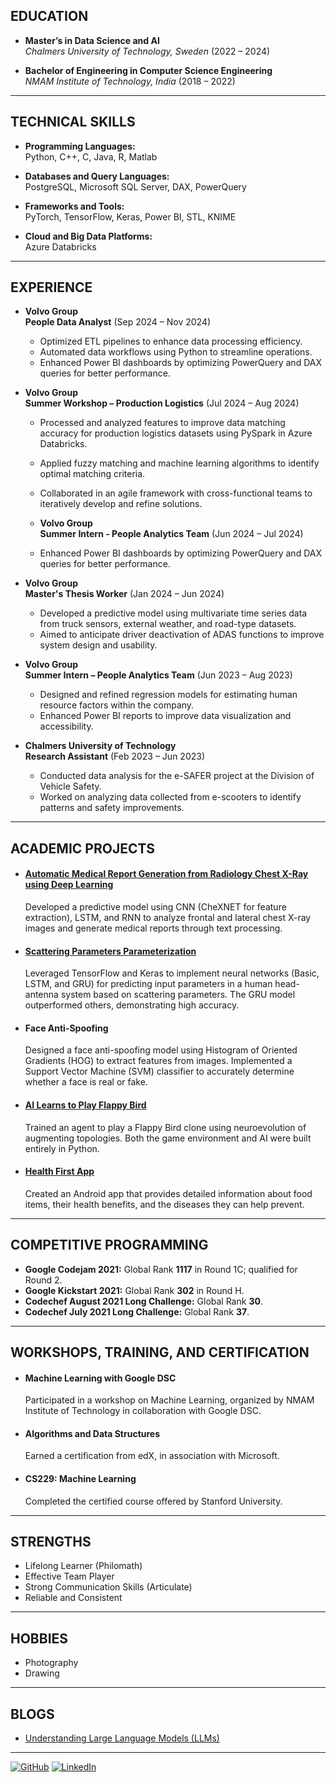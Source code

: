 
## EDUCATION

- **Master’s in Data Science and AI**  
  *Chalmers University of Technology, Sweden* (2022 – 2024)  

- **Bachelor of Engineering in Computer Science Engineering**  
  *NMAM Institute of Technology, India* (2018 – 2022)

---

## TECHNICAL SKILLS  

- **Programming Languages:**  
  Python, C++, C, Java, R, Matlab  

- **Databases and Query Languages:**  
  PostgreSQL, Microsoft SQL Server, DAX, PowerQuery  

- **Frameworks and Tools:**  
  PyTorch, TensorFlow, Keras, Power BI, STL, KNIME  

- **Cloud and Big Data Platforms:**  
  Azure Databricks  

---


## EXPERIENCE

- **Volvo Group**  
  **People Data Analyst** (Sep 2024 – Nov 2024)  
  - Optimized ETL pipelines to enhance data processing efficiency.  
  - Automated data workflows using Python to streamline operations.  
  - Enhanced Power BI dashboards by optimizing PowerQuery and DAX queries for better performance.

- **Volvo Group**  
  **Summer Workshop – Production Logistics** (Jul 2024 – Aug 2024)  
  - Processed and analyzed features to improve data matching accuracy for production logistics datasets using PySpark in Azure Databricks.  
  - Applied fuzzy matching and machine learning algorithms to identify optimal matching criteria.  
  - Collaborated in an agile framework with cross-functional teams to iteratively develop and refine solutions.

  - **Volvo Group**  
  **Summer Intern - People Analytics Team** (Jun 2024 – Jul 2024)   
  - Enhanced Power BI dashboards by optimizing PowerQuery and DAX queries for better performance.

- **Volvo Group**  
  **Master's Thesis Worker** (Jan 2024 – Jun 2024)  
  - Developed a predictive model using multivariate time series data from truck sensors, external weather, and road-type datasets.  
  - Aimed to anticipate driver deactivation of ADAS functions to improve system design and usability.

- **Volvo Group**  
  **Summer Intern – People Analytics Team** (Jun 2023 – Aug 2023)  
  - Designed and refined regression models for estimating human resource factors within the company.  
  - Enhanced Power BI reports to improve data visualization and accessibility.

- **Chalmers University of Technology**  
  **Research Assistant** (Feb 2023 – Jun 2023)  
  - Conducted data analysis for the e-SAFER project at the Division of Vehicle Safety.  
  - Worked on analyzing data collected from e-scooters to identify patterns and safety improvements.

---

## ACADEMIC PROJECTS

- #### [Automatic Medical Report Generation from Radiology Chest X-Ray using Deep Learning](https://github.com/rajathpi/automatic-report-generator)  
  Developed a predictive model using CNN (CheXNET for feature extraction), LSTM, and RNN to analyze frontal and lateral chest X-ray images and generate medical reports through text processing.

- #### [Scattering Parameters Parameterization](https://github.com/rajathpi/Scattering-parameter-parameterization)  
  Leveraged TensorFlow and Keras to implement neural networks (Basic, LSTM, and GRU) for predicting input parameters in a human head-antenna system based on scattering parameters. The GRU model outperformed others, demonstrating high accuracy.

- #### Face Anti-Spoofing  
  Designed a face anti-spoofing model using Histogram of Oriented Gradients (HOG) to extract features from images. Implemented a Support Vector Machine (SVM) classifier to accurately determine whether a face is real or fake.

- #### [AI Learns to Play Flappy Bird](https://github.com/rajathpi/flappy-bird)  
  Trained an agent to play a Flappy Bird clone using neuroevolution of augmenting topologies. Both the game environment and AI were built entirely in Python.

- #### [Health First App](https://github.com/rajathpi/health-first)  
  Created an Android app that provides detailed information about food items, their health benefits, and the diseases they can help prevent.

---

## COMPETITIVE PROGRAMMING 

- **Google Codejam 2021:** Global Rank **1117** in Round 1C; qualified for Round 2.  
- **Google Kickstart 2021:** Global Rank **302** in Round H.  
- **Codechef August 2021 Long Challenge:** Global Rank **30**.  
- **Codechef July 2021 Long Challenge:** Global Rank **37**.

---

## WORKSHOPS, TRAINING, AND CERTIFICATION

- #### Machine Learning with Google DSC  
  Participated in a workshop on Machine Learning, organized by NMAM Institute of Technology in collaboration with Google DSC.

- #### Algorithms and Data Structures  
  Earned a certification from edX, in association with Microsoft.

- #### CS229: Machine Learning  
  Completed the certified course offered by Stanford University.

---

## STRENGTHS
- Lifelong Learner (Philomath)  
- Effective Team Player  
- Strong Communication Skills (Articulate)  
- Reliable and Consistent  

---

## HOBBIES
- Photography  
- Drawing  

---

## BLOGS

- [Understanding Large Language Models (LLMs)](blogs/llms.md)  

---


[![GitHub](https://img.shields.io/badge/GitHub-rajathpi-181717?style=flat-square&logo=github)](https://github.com/rajathpi) [![LinkedIn](https://img.shields.io/badge/LinkedIn-rajath--pai-0077B5?style=flat-square&logo=linkedin)](https://www.linkedin.com/in/rajath-pai/)
